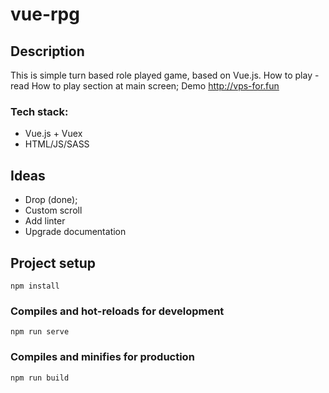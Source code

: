# vue-rpg
## Description
This is simple turn based role played game, based on Vue.js.
How to play - read How to play section at main screen;
Demo http://vps-for.fun

### Tech stack:
- Vue.js + Vuex
- HTML/JS/SASS

## Ideas
- Drop (done);
- Custom scroll
- Add linter
- Upgrade documentation





## Project setup
```
npm install
```

### Compiles and hot-reloads for development
```
npm run serve
```

### Compiles and minifies for production
```
npm run build
```

